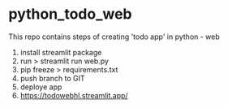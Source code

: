 # python_todo_web
This repo contains steps of creating 'todo app' in python - web

1. install streamlit package
2. run > streamlit run web.py
3. pip freeze > requirements.txt
4. push branch to GIT
5. deploye app
6. https://todowebhl.streamlit.app/


